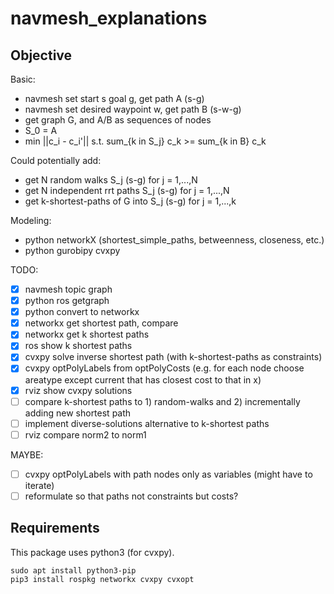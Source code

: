 # navmesh_explanations

## Objective

Basic:
- navmesh set start s goal g, get path A (s-g)
- navmesh set desired waypoint w, get path B (s-w-g)
- get graph G, and A/B as sequences of nodes
- S_0 = A
- min ||c_i - c_i'||  s.t.  sum_{k in S_j} c_k >= sum_{k in B} c_k

Could potentially add:
- get N random walks S_j (s-g) for j = 1,...,N
- get N independent rrt paths S_j (s-g) for j = 1,...,N
- get k-shortest-paths of G into S_j (s-g) for j = 1,...,k

Modeling:
- python networkX (shortest_simple_paths, betweenness, closeness, etc.)
- python gurobipy cvxpy

TODO:
- [x] navmesh topic graph
- [x] python ros getgraph
- [x] python convert to networkx
- [x] networkx get shortest path, compare
- [x] networkx get k shortest paths
- [x] ros show k shortest paths
- [x] cvxpy solve inverse shortest path (with k-shortest-paths as constraints)
- [x] cvxpy optPolyLabels from optPolyCosts (e.g. for each node choose areatype except current that has closest cost to that in x)
- [x] rviz show cvxpy solutions
- [ ] compare k-shortest paths to 1) random-walks and 2) incrementally adding new shortest path
- [ ] implement diverse-solutions alternative to k-shortest paths
- [ ] rviz compare norm2 to norm1

MAYBE:
- [ ] cvxpy optPolyLabels with path nodes only as variables (might have to iterate)
- [ ] reformulate so that paths not constraints but costs?

## Requirements

This package uses python3 (for cvxpy).

```
sudo apt install python3-pip
pip3 install rospkg networkx cvxpy cvxopt
```


